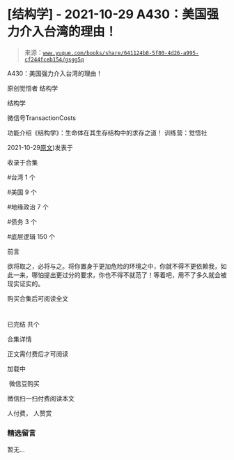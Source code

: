 # [结构学] - 2021-10-29 A430：美国强力介入台湾的理由！

> 来源：[`www.yuque.com/books/share/641124b8-5f80-4d26-a995-cf244fceb154/gsgg5q`](https://www.yuque.com/books/share/641124b8-5f80-4d26-a995-cf244fceb154/gsgg5q)



A430：美国强力介入台湾的理由！ 

原创觉悟者 结构学 

结构学 

微信号TransactionCosts 

功能介绍《结构学》：生命体在其生存结构中的求存之道！ 训练营：觉悟社 

2021-10-29[原文](https://mp.weixin.qq.com/s?__biz=MzIzMDYwOTM0Mg==&mid=2247486587&idx=1&sn=e14d4403bb13c441596f09add1b5f27c&chksm=e8b194aadfc61dbcab0c1d70249910161f8c77b0163ac8278dfe5c2f817d2bb2a3ac3e7ddf89#rd))发表于 

收录于合集 

#台湾 1 个 

#美国 9 个 

#地缘政治 7 个 

#债务 3 个 

#底层逻辑 150 个 

前言 

欲将取之，必将与之。将你置身于更加危险的环境之中，你就不得不更依赖我，如此一来，哪怕提出更过分的要求，你也不得不就范了！等着吧，用不了多久就会被现实证实的。 

购买合集后可阅读全文 

# 

已完结 共个 

合集详情 

正文需付费后才可阅读 

加载中 

 微信豆购买 

微信扫一扫付费阅读本文 

人付费， 人赞赏 

### 精选留言 

暂无...